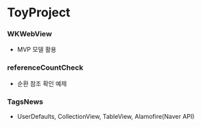 # ToyProject
### WKWebView
- MVP 모델 활용
### referenceCountCheck
- 순환 참조 확인 예제
### TagsNews
- UserDefaults, CollectionView, TableView, Alamofire(Naver API)
